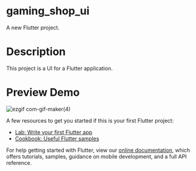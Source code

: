 # gaming_shop_ui

A new Flutter project.

# Description

This project is a UI for a Flutter application.

# Preview Demo
![ezgif com-gif-maker(4)](https://user-images.githubusercontent.com/64373963/148065661-970248d4-134d-4355-ba69-426d8c1cc3c4.gif)

A few resources to get you started if this is your first Flutter project:

- [Lab: Write your first Flutter app](https://flutter.dev/docs/get-started/codelab)
- [Cookbook: Useful Flutter samples](https://flutter.dev/docs/cookbook)

For help getting started with Flutter, view our
[online documentation](https://flutter.dev/docs), which offers tutorials,
samples, guidance on mobile development, and a full API reference.
